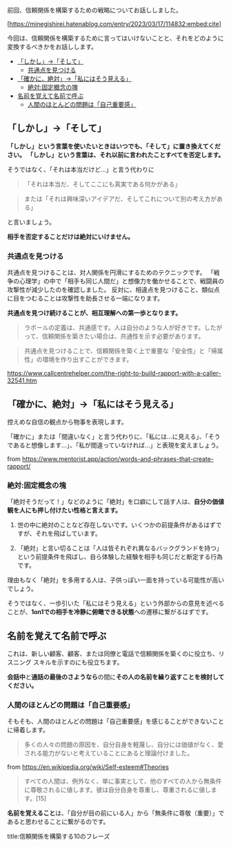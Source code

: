 
前回、信頼関係を構築するための戦略についてお話ししました。

[https://minegishirei.hatenablog.com/entry/2023/03/17/114832:embed:cite]

今回は、信頼関係を構築するために言ってはいけないことと、それをどのように変換するべきかをお話しします。



- [「しかし」→「そして」](#しかしそして)
  - [共通点を見つける](#共通点を見つける)
- [「確かに、絶対」→「私にはそう見える」](#確かに絶対私にはそう見える)
  - [絶対:固定概念の塊](#絶対固定概念の塊)
- [名前を覚えて名前で呼ぶ](#名前を覚えて名前で呼ぶ)
  - [人間のほとんどの問題は「自己重要感」](#人間のほとんどの問題は自己重要感)









## 「しかし」→「そして」

**「しかし」という言葉を使いたいときはいつでも、「そして」に置き換えてください。**
**「しかし」という言葉は、それ以前に言われたことすべてを否定します。**

そうではなく、「それは本当だけど…」と言う代わりに

> 「それは本当だ、そしてここにも真実である何かがある」

> または「それは興味深いアイデアだ、そしてこれについて別の考え方がある」

と言いましょう。

**相手を否定することだけは絶対にいけません。**




### 共通点を見つける

共通点を見つけることは、対人関係を円滑にするためのテクニックです。
「戦争の心理学」の中で「相手も同じ人間だ」と想像力を働かせることで、戦闘員の攻撃性が減少したのを確認しました。
反対に、相違点を見つけること、類似点に目をつむることは攻撃性を助長させる一端になります。

**共通点を見つけ続けることが、相互理解への第一歩となります。**

> ラポールの定義は、共通感です。人は自分のような人が好きです。したがって、信頼関係を築きたい場合は、共通性を示す必要があります。

> 共通点を見つけることで、信頼関係を築く上で重要な「安全性」と「帰属性」の環境を作り出すことができます。

https://www.callcentrehelper.com/the-right-to-build-rapport-with-a-caller-32541.htm

## 「確かに、絶対」→「私にはそう見える」

控えめな自信の観点から物事を表現します。

「確かに」または「間違いなく」と言う代わりに、「私には…に見える」、「そうであると想像します…」、「私が間違っていなければ…」と表現を変えましょう。

from https://www.mentorist.app/action/words-and-phrases-that-create-rapport/

### 絶対:固定概念の塊

「絶対そうだって！」などのように「絶対」を口癖にして話す人は、**自分の価値観を人にも押し付けたい性格と言えます。**

1. 世の中に絶対のことなど存在しないです。いくつかの前提条件があるはずですが、それを飛ばしています。

2. 「絶対」と言い切ることは「人は皆それぞれ異なるバックグランドを持つ」という前提条件を飛ばし、自ら体験した経験を相手も同じだと断定する行為です。

理由もなく「絶対」を多用する人は、子供っぽい一面を持っている可能性が高いでしょう。

そうではなく、一歩引いた「私にはそう見える」という外部からの意見を述べることが、**1on1での相手を冷静に俯瞰できる状態**への遷移に繋がるはずです。



## 名前を覚えて名前で呼ぶ

これは、新しい顧客、顧客、または同僚と電話で信頼関係を築くのに役立ち、リスニング スキルを示すのにも役立ちます。

**会話中**と**通話の最後のさようなら**の間に**その人の名前を繰り返すことを検討してください。**




### 人間のほとんどの問題は「自己重要感」

そもそも、人間のほとんどの問題は「自己重要感」を感じることができないことに帰着します。

> 多くの人々の問題の原因を、自分自身を軽蔑し、自分には価値がなく、愛される能力がないと考えていることにあると理論付けました。

from https://en.wikipedia.org/wiki/Self-esteem#Theories

> すべての人間は、例外なく、単に事実として、他のすべての人から無条件に尊敬されるに値します。彼は自分自身を尊重し、尊重されるに値します。[15]

**名前を覚えること**は、「自分が目の前にいる人」から「無条件に尊敬（重要）」であると思わせることに繋がるのです。




title:信頼関係を構築する10のフレーズ


